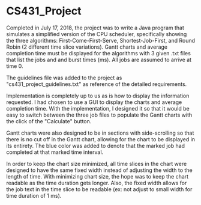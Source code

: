 # CS431_Project
Completed in July 17, 2018, the project was to write a Java program that simulates a simplified version of the CPU scheduler, specifically showing the three algorithms: First-Come-First-Serve, Shortest-Job-First, and Round Robin (2 different time slice variations). Gantt charts and average completion time must be displayed for the algorithms with 3 given .txt files that list the jobs and and burst times (ms). All jobs are assumed to arrive at time 0.

The guidelines file was added to the project as "cs431_project_guidelines.txt" as reference of the detailed requirements.

Implementation is completely up to us as is how to display the information requested. I had chosen to use a GUI to display the charts and average completion time. With the implementation, I designed it so that it would be easy to switch between the three job files to populate the Gantt charts with the click of the "Calculate" button.

Gantt charts were also designed to be in sections with side-scrolling so that there is no cut off in the Gantt chart, allowing for the chart to be displayed in its entirety. The blue color was added to denote that the marked job had completed at that marked time interval. 

In order to keep the chart size minimized, all time slices in the chart were designed to have the same fixed width instead of adjusting the width to the length of time. With minimizing chart size, the hope was to keep the chart readable as the time duration gets longer. Also, the fixed width allows for the job text in the time slice to be readable (ex: not adjust to small width for time duration of 1 ms). 
